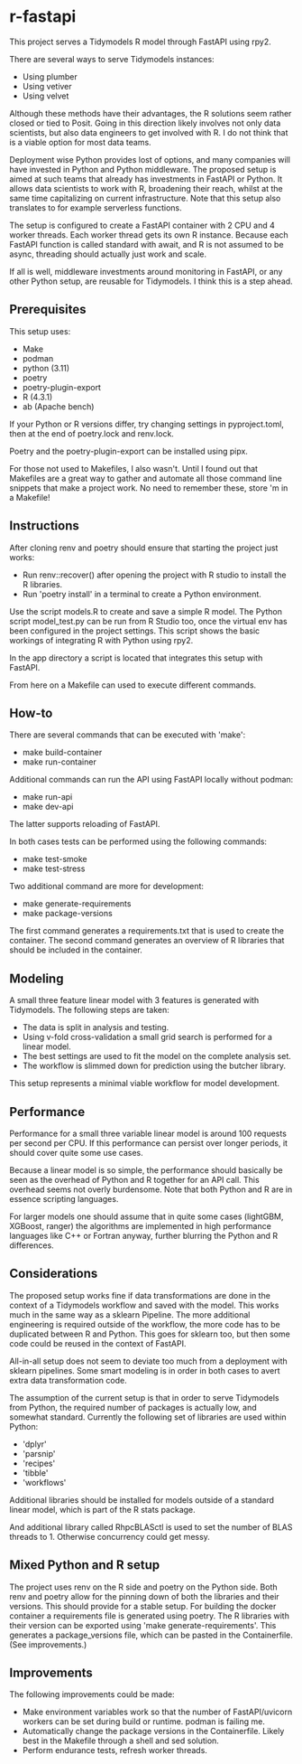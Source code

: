 # r-fastapi

This project serves a Tidymodels R model through FastAPI using rpy2.

There are several ways to serve Tidymodels instances:

-   Using plumber
-   Using vetiver
-   Using velvet

Although these methods have their advantages, the R solutions seem rather closed or tied to Posit. Going in this direction likely involves not only data scientists, but also data engineers to get involved with R. I do not think that is a viable option for most data teams.

Deployment wise Python provides lost of options, and many companies will have invested in Python and Python middleware. The proposed setup is aimed at such teams that already has investments in FastAPI or Python. It allows data scientists to work with R, broadening their reach, whilst at the same time capitalizing on current infrastructure. Note that this setup also translates to for example serverless functions.

The setup is configured to create a FastAPI container with 2 CPU and 4 worker threads. Each worker thread gets its own R instance. Because each FastAPI function is called standard with await, and R is not assumed to be async, threading should actually just work and scale.

If all is well, middleware investments around monitoring in FastAPI, or any other Python setup, are reusable for Tidymodels. I think this is a step ahead.

## Prerequisites

This setup uses:

-   Make
-   podman
-   python (3.11)
-   poetry
-   poetry-plugin-export
-   R (4.3.1)
-   ab (Apache bench)

If your Python or R versions differ, try changing settings in pyproject.toml, then at the end of poetry.lock and renv.lock.

Poetry and the poetry-plugin-export can be installed using pipx.

For those not used to Makefiles, I also wasn't. Until I found out that Makefiles are a great way to gather and automate all those command line snippets that make a project work. No need to remember these, store 'm in a Makefile!

## Instructions

After cloning renv and poetry should ensure that starting the project just works:

- Run renv::recover() after opening the project with R studio to install the R libraries.
- Run 'poetry install' in a terminal to create a Python environment. 

Use the script models.R to create and save a simple R model. The Python script model_test.py can be run from R Studio too, once the virtual env has been configured in the project settings. This script shows the basic workings of integrating R with Python using rpy2.

In the app directory a script is located that integrates this setup with FastAPI.

From here on a Makefile can used to execute different commands.

## How-to

There are several commands that can be executed with 'make':

-   make build-container
-   make run-container

Additional commands can run the API using FastAPI locally without podman:

-   make run-api
-   make dev-api

The latter supports reloading of FastAPI.

In both cases tests can be performed using the following commands:

-   make test-smoke
-   make test-stress

Two additional command are more for development:

-   make generate-requirements
-   make package-versions

The first command generates a requirements.txt that is used to create the container. The second command generates an overview of R libraries that should be included in the container.

## Modeling

A small three feature linear model with 3 features is generated with Tidymodels. The following steps are taken:

-   The data is split in analysis and testing.
-   Using v-fold cross-validation a small grid search is performed for a linear model.
-   The best settings are used to fit the model on the complete analysis set.
-   The workflow is slimmed down for prediction using the butcher library.

This setup represents a minimal viable workflow for model development.

## Performance

Performance for a small three variable linear model is around 100 requests per second per CPU. If this performance can persist over longer periods, it should cover quite some use cases.

Because a linear model is so simple, the performance should basically be seen as the overhead of Python and R together for an API call. This overhead seems not overly burdensome. Note that both Python and R are in essence scripting languages.

For larger models one should assume that in quite some cases (lightGBM, XGBoost, ranger) the algorithms are implemented in high performance languages like C++ or Fortran anyway, further blurring the Python and R differences.

## Considerations

The proposed setup works fine if data transformations are done in the context of a Tidymodels workflow and saved with the model. This works much in the same way as a sklearn Pipeline. The more additional engineering is required outside of the workflow, the more code has to be duplicated between R and Python. This goes for sklearn too, but then some code could be reused in the context of FastAPI.

All-in-all setup does not seem to deviate too much from a deployment with sklearn pipelines. Some smart modeling is in order in both cases to avert extra data transformation code.

The assumption of the current setup is that in order to serve Tidymodels from Python, the required number of packages is actually low, and somewhat standard. Currently the following set of libraries are used within Python:

-   'dplyr'
-   'parsnip'
-   'recipes'
-   'tibble'
-   'workflows'

Additional libraries should be installed for models outside of a standard linear model, which is part of the R stats package.

And additional library called RhpcBLASctl is used to set the number of BLAS threads to 1. Otherwise concurrency could get messy.

## Mixed Python and R setup

The project uses renv on the R side and poetry on the Python side. Both renv and poetry allow for the pinning down of both the libraries and their versions. This should provide for a stable setup. For building the docker container a requirements file is generated using poetry. The R libraries with their version can be exported using 'make generate-requirements'. This generates a package_versions file, which can be pasted in the Containerfile. (See improvements.)

## Improvements

The following improvements could be made:

-   Make environment variables work so that the number of FastAPI/uvicorn workers can be set during build or runtime. podman is failing me.
-   Automatically change the package versions in the Containerfile. Likely best in the Makefile through a shell and sed solution.
-   Perform endurance tests, refresh worker threads.

